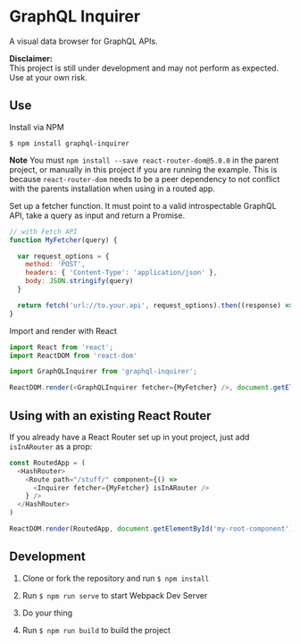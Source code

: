 # GraphQL Inquirer

A visual data browser for GraphQL APIs.

**Disclaimer:**  
This project is still under development and may not perform as expected. Use at your own risk.

## Use

Install via NPM

`$ npm install graphql-inquirer`

**Note**
You must `npm install --save react-router-dom@5.0.0` in the parent project, or manually in this project if you are running the example. This is because `react-router-dom` needs to be a peer dependency to not conflict with the parents installation when using in a routed app. 

Set up a fetcher function. It must point to a valid introspectable GraphQL API, take a query as input and return a Promise.

```javascript
// with Fetch API
function MyFetcher(query) {

  var request_options = {
    method: 'POST',
    headers: { 'Content-Type': 'application/json' },
    body: JSON.stringify(query)
  }

  return fetch('url://to.your.api', request_options).then((response) => (response.json()));
}
```

Import and render with React

```javascript
import React from 'react';
import ReactDOM from 'react-dom'

import GraphQLInquirer from 'graphql-inquirer';

ReactDOM.render(<GraphQLInquirer fetcher={MyFetcher} />, document.getElementById('my-root-component'))
```

## Using with an existing React Router

If you already have a React Router set up in yout project, just add `isInARouter` as a prop:

```javascript
const RoutedApp = (
  <HashRouter>
    <Route path="/stuff/" component={() =>
      <Inquirer fetcher={MyFetcher} isInARouter />
    } />
  </HashRouter>
)

ReactDOM.render(RoutedApp, document.getElementById('my-root-component'))
```


## Development

1. Clone or fork the repository and run `$ npm install`

1. Run `$ npm run serve` to start Webpack Dev Server

1. Do your thing

1. Run `$ npm run build` to build the project